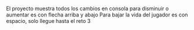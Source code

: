 El proyecto muestra todos los cambios en consola para disminuir o aumentar es con flecha arriba y abajo
Para bajar la vida del jugador es con espacio, solo llegue hasta el reto 3
